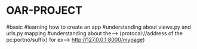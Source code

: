 # OAR-PROJECT
#basic
#learning how to create an app
#understanding about views.py and urls.py mapping
#understanding about the--> (protocal://address of the pc:portno/suffix)
for ex--> http://127.0.0.1:8000/mypage)
